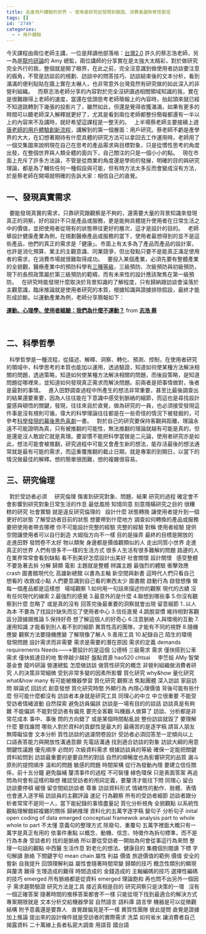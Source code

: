 ```yaml
---
title: 走進用戶體驗的世界 – 使用者研究從發現到驗證、消費者趨勢質性取徑
tags: []
id: '2749'
categories:
  - - 用戶體驗
---
```


今天課程由兩位老師主講，一位是拜讀他部落格：[台灣2.0](http://taiwan.chtsai.org) 許久的蔡志浩老師，另一為是[龍吟研論](http://www.lyccc.org.tw)的 Amy 總監，兩位講師的分享實在是太強大太精彩，對於做研究完全外行的我，整個就是開了眼界，在此之前，完全沒意識到做使用者訪談要注意的眉角，不管是訪談前的規劃、訪談中的問答技巧、訪談結束後的文本分析，看到滿滿的便利貼貼在牆上實在太嚇人，也非常意外台灣竟然有研究做的如此深入的非營利組織。   而蔡志浩老師分享的內容對於完全沒研讀過相關領域知識的我，實在是很難跟得上老師的速度，當還在低頭思考老師簡報上的內容時，抬起頭來就已經不知道跳轉到下幾張的投影片了，雖然如此，但還是覺得收獲滿滿，如果有更多的時間可以聽老師深入解釋就更好了，尤其是看到兩位老師都整份簡報都還有一半以上的內容來不及講時，就好希望這課程是一整天的。   上半場蔡老師主要接續上週[唐老師的用戶體驗創新流程](https://oberonlai.blog/user-experience-course-innovation/)，講解到的第一個層面：用戶研究。蔡老師不虧是產學界的大大，在幻想著期待有什麼具體的研究方法可以拿回去工作運用時，老師用了一個交集圖來說明現在自己在思考的產品需求與目標對象，只是從慣性思考的角度出發，在整個世界與人類全體的面向下，自己關注的只是一個小小的點。   現在市面上充斥了許多方法論，不管是從商業的角度還是學術的發展，明確的目的與研究理論，都是為了輔佐任何一種假設與可能，但有時方法太多反而會變成沒有方法，於是蔡老師在開場就明確的告訴大家：相信自己的直覺。  

## 一、發現真實需求

  要能發現真實的需求，只靠研究跟觀察是不夠的，還需要大量的背景知識來發現真正的洞察，好的設計不只是產品或服務，更是能夠具體提升使用者在日常生活之中的價值，並把使用者從現有的狀態帶往更好的層次，這才是設計的目的。   老師舉設計健康產業為例，在規劃醫療產品或服務的當下，使用者最想得到的並不是這些產品，他們的真正的需求是「健康」。市面上有太多為了產品而產品的設計案，也許是消化預算、業主的主觀意識、同業競爭，但出發點只要不是能真正滿足使用者的需求，在消費市場就很難取得成功。   要投入某個產業，必須先要有整體產業的全貌觀，醫療產業中的預防科學有[三種等級](https://zh.wikipedia.org/wiki/初級預防)，三級預防、次級預防與初級預防，現下的長照政策屬於第三級預防的範疇，而有未來性的設計應該聚焦在第一級預防。   在研究時能發現什麼取決於背景知識的了解程度，只有歸納跟訪談會淪落於主觀意識，臨床推論就是使用者研究的本質，根據知識與證據排除假設，最終才能形成診斷。以運動產業為例，老師分享簡報如下：  

**[運動、心理學、使用者經驗：我們為什麼不運動？](//www.slideshare.net/hao520/ss-67548332 "運動、心理學、使用者經驗：我們為什麼不運動？")** from **[志浩 蔡](https://www.slideshare.net/hao520)**

 

## 二、科學哲學

  科學哲學是一種流程，從描述、解釋、洞察、轉化、預測、控制，在使用者研究的領域中，科學思考的本質也能加以運用，透過驗證，知道如何使某種方法解決相關的問題，透過策略，知道如何使某種方法解決相關的問題，而後設策略，是知道問題從哪裡來，並知道如何發現真正需求而解決問題。前兩者是把事情做對，後者是最對的事情。   進入田野調查過程中所產生的想法非常重要，甚至比最後調查出的結果還要重要，因為人往往能在下意識中感受到脈絡的細節，而這也是尋找設計靈感與頓悟的關鍵，發現，往往來自於直覺，做為研究的一員，也必須接受發現這件事是沒有規則可循，偉大的科學理論往往都是在一些奇怪的情況下被發掘的，可參考[科學發現的幕後黑色喜劇](http://www.books.com.tw/products/0010624270)一書。   對於自己的研究要保持客觀與距離，理論永遠不可能證明為真，只有被推翻的可能性，無法推翻的理論就越有可能是真的，但是還是沒人敢說它就是真理。要習慣不能把科學當做是二元論，使用者研究亦是如此，想法可能會被推翻，研究過程中可能又會產生新的想法，能存活最後的想法通常就是最有可能的需求，而這重覆推翻的截止日期，就是專案的到期日，以當下的情況做最佳的解釋。想的簡單很困難，想的複雜很容易。  

## 三、研究倫理

  對於受訪者必須     研究倫理 傷害到研究對象、問題、結果 研究的過程 確定會不會影響到研究對象日常生活的作息 最低風險 知情同意 刻意隱瞞研究之目的 很糟糕的研究 社會實驗 就是違反研究倫理的   設計什麼 狀態轉換 讓使用者提升到一個更好的狀態 了解受訪者目前的狀態 想要帶到什麼地方 調查如何轉換的產品或服務 要把使用者帶去哪裡 你不可能設計完整的經驗 完整的經驗 對稱 使用者經驗 提供空間讓使用者可以自行創造 大姆指方向不一樣 目的是操弄 最終的目標是開放的   走進田野 發問卷不太好 物以類聚 身邊都是價值觀類似的人 走出同質小世界 走進真正的世界 人們有很多不一樣的生活方式 很多人生活有很多難解的問題 路邊的人 在業界常常會看到缺點 看不到美好怎麼設計出美好 社會關懷 設計關懷   感受整體 不要急著去拆 分解 歸類 電影 主題就是整體 辨識主題 最強烈的體驗 衝擊效應 crash 圖書館現代化 高雄新總館 以書為主軸 新空間與新書 這時代人們只看自己想看的 收斂成小點 人們要意識到自己看的東西太少 圖書館 啟動行為 啟發想像 做每一個產品都是這樣想   場域觀察 1.如何用一句話來描述你的觀察 現代的古績 沒有任何現代的線索 2.最強烈的感覺 3.最意外的是什麼 4.聯想到哪些事 5.你沒有觀察到什麼 忽略了 或是真的沒有 回答完後最重要的洞察就會出現 留意細節 1..以人為本 不要為了找設計缺失而忘了使用者中心 3.信任直覺 4.跳脫習慣 維持相對客觀 區分證據跟推論 5.保持好奇 想了解這個人的好奇心 6.注意脈絡 人與環境的互動 7.運用知識 才能看到別人看不到的細節 異質性高的團隊，才能有不同的視野 8.隨機應變 觀察方法要隨機應變 了解現像了解人 9.善用工具 10.紀錄自己 陌生的環境   發現問題 設計需求而非需要 需求是需要的潛在原因 需求的定義 demands requirements Needs--->要設計的是這個 公德椅 三級需求 需求 僅快搭到公車 需求 僅快抵達目的地 暫停越少越好 盤點資源 hao520 chtsai     李竺姮 AMy 智榮基金會 龍吟研論 營運總監 怎麼做訪談 做質性研究的概念 非營利組織做消費者研究 人的決策非常細微 受到非常多變的因素所影響 質化研究 why&how 量化研究 what&how many 有可能被機器學習 質化研究 觀察法 焦點團體 深入訪談 家庭訪問 辯論式 回訪式 創意發想 質化研究時間 外顯行為 內隱心理價值 背後可能有些什麼 但可能什麼都沒有 訪談者本身就是研究工具 同理心的中立 中立很重要 不能受受訪者情緒波動 自然探索 避免訪員偏誤 訪談是一場有目的的談話 訪談真是有夠難 不能偏誤 不能對受訪者有偏見 要完全客觀 叫機器人做算了 訪談、分析都是非常花成本 事中、事後 問的方向錯了 或是某個時間點亂說 整份訪談就毀了 要理解什麼 要找誰問 哪些人對於資料的貢獻性是最大的 最痛苦的是逐字稿 請盲人朋友 無障礙協會 文本分析 質性訪談的過濾問卷設計 受訪者必須回答至一定傾向以上 口語表答能力與開放性溝通意願 先電話溝通 找到適合訪談的對象 訪談大綱的用意 關鍵性議題 優先順序 必問的 次級資料需求 根據訪談員的等級 確保一定能把關鍵資料給問到 訪談最重要的是要自然的對話 自然的順暢度也為影響研究的品質 漏斗原則的提問順序 溫和的問題 敏感的問題 時間架構 從行為發動內隱 要建立信任關係，前十五分鐘 避免腦補 釐清事件的過程 不可裝懂 綠色環保 只是表面答案 再追問為何會有這樣的聯想 確認受訪者的用詞定義，要釐清才能往下問 同理心 留白 訪談要停頓 緩慢 留空間給訪談者 尊重 訪談資料形式 情緒性的動作、肢體、表情也會進入逐字稿 訪談員的主觀評論 速記 行為觀察 所有的受訪者細節 訪談者跟分析者常常不是同一人，當下能紀錄的事情盡量記 質化分析視角 全貌觀點 以系統性觀點理解錯綜複雜的關係 歸納推理 資料化約五萬字逐字稿 變句子 分析句子 inital open coding of data emerged conceptual framewok analysis part to whole whole to part 不太懂 意義句的整理方式 除廢句、重覆句 五萬字裡面大概只有一萬字是真正有用的 依事件重點 以概念、動機、信念、特徵作為拆句標準，而不是行為本身 受談者的 找的是脈絡 所以要從受訪者一開始為何會從事這行為來問 整理一句話的觀點 中西醫 生活作息 對老化的想法、健康目的 集體個別閱讀 下標 字句解讀 脈絡 下關鍵字句 mean chain 屬性 利益 價值 旅遊價值的範例 價值 安全的嘗新 自我提升 回頭理解利益 屬性會隨著時間常變 歸類的技巧 概念性類別的顯現與釐清 難得 生理造成的難得 時間造成的 金錢造成的 主軸編碼的技巧 選擇性編碼的技巧 emerged 所有脈絡都是從資料 emerged 理論飽和 再也問不出另外一個因子 需求趨勢驗證 研究方法是工具 接近真相是目的 研究洞察只是決策的一環   沒有一個正確答案 隨著時間的推移答案都會不一樣 只能從現下找到最適合的解決方式 專案期限就是 文本分析交給機器學習 自然語言 語料庫 語言學 機器是可以從微觀 結構 附予意義還是要靠人   直覺跟偏見是不一樣 異質性團隊 彼此提問 直覺是證據加上推論 提出來的設計條件就是受訪者的實際需求 洗菜 如何省水 讓消費者自己揭露資料 二十萬線上長者私密大調查 用語音 國台語